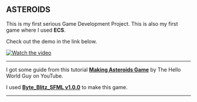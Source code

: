 ## ASTEROIDS
This is my first serious Game Development Project. This is also my first game where I used **ECS**.

Check out the demo in the link below.

[![Watch the video](https://img.youtube.com/vi/HvF-Kmfv774/maxresdefault.jpg)](https://youtu.be/HvF-Kmfv774?si=d1T0tJT2gderdvln)

***

I got some guide from this tutorial [**Making Asteroids Game**](https://youtube.com/playlist?list=PLlnvVTSJ0XwdxvZtWIfMB4CcZqRJRKynV&si=2oWNp3TUG4JROM89) by The Hello World Guy on YouTube.

I used [**Byte_Blitz_SFML v1.0.0**](https://github.com/Tushar625/Byte_Blitz_SFML/releases/tag/v1.0.0) to make this game. 

***
